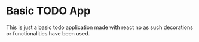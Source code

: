 # Basic TODO App 

This is just a basic todo application made with react no as such decorations or functionalities have been used.


